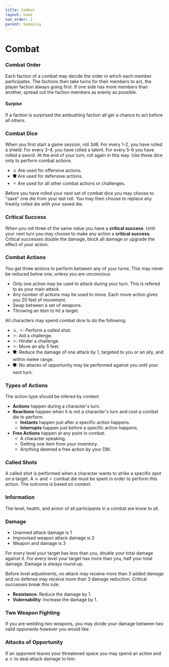 ```yaml
---
title: Combat
layout: home
nav_order: 2
parent: Gameplay
---
```


# Combat

### Combat Order
Each faction of a combat may decide the order in which each member participates.  The factions then take turns for their members to act, the player faction always going first.  If one side has more members than another, spread out the faction members as evenly as possible.

#### Surpise
If a faction is surprised the ambushing faction all get a chance to act before all others.

### Combat Dice
When you first start a game session, roll 3d6.  For every 1-2, you have rolled a shield.  For every 3-4, you have rolled a talent.  For every 5-6 you have rolled a sword.  At the end of your turn, roll again in this way.  Use these dice only to perform combat actions.

* ⚔ Are used for offensive actions.
* 🛡 Are used for defensive actions.
* ✧ Are used for all other combat actions or challenges.

Before you have rolled your next set of combat dice you may choose to "save" one die from your last roll.  You may then choose to replace any freshly rolled die with your saved die.

### Critical Success
When you roll three of the same value you have a **critical success**.  Until your next turn you may choose to make any action a **critical success**.  Critical successes double the damage, block all damage or upgrade the effect of your action.

### Combat Actions
You get three actions to perform between any of your turns. This may never be reduced below one, unless you are unconcious.

* Only one action may be used to attack during your turn.  This is refered to as your main attack.
* Any number of actions may be used to move.  Each move action gives you 20 feet of movement.
* Swap between a set of weapons.
* Throwing an item to hit a target.

All characters may spend combat dice to do the following:

* ⚔, ✧: Perform a called shot.
* ✧: Aid a challenge.
* ✧: Hinder a challenge.
* ✧: Move an ally 5 feet.
* 🛡: Reduce the damage of one attack by 1, targeted to you or an ally, and within melee range.
* 🛡: No attacks of opportunity may be performed against you until your next turn.


### Types of Actions
The action type should be infered by context.
* **Actions** happen during a character's turn.
* **Reactions** happen when it is not a character's turn and cost a combat die to perform.
    *  **Instants** happen just after a specific action happens.
    *  **Interrupts** happen just before a specific action happens.
*  **Free Actions** happen at any point in combat.  
    *  A character speaking.
    *  Getting one item from your inventory.
    *  Anything deemed a free action by your DM.

### Called Shots
A called shot is performed when a character wants to strike a specific spot on a target.  A ⚔ and ✧ combat die must be spent in order to perform this action.  The outcome is based on context.

### Information
The level, health, and armor of all participants in a combat are know to all.

### Damage
* Unarmed attack damage is 1
* Improvised weapon attack damage is 2
* Weapon and damage is 3

For every level your target has less than you, double your total damage against it.  For every level your target has more than you, half your total damage.  Damage is always round up.

Before level adjustments, no attack may receive more than 3 added damage and no defense may receive more than 3 damage reduction.  Critical successes break this rule.

* **Resistance**:  Reduce the damage by 1.
* **Vulernability**:  Increase the damage by 1.

### Two Weapon Fighting
If you are weilding two weapons, you may divide your damage between two valid opponents however you would like.

### Attacks of Opportunity
If an opponent leaves your threatened space you may spend an action and a ⚔ to deal attack damage to him.